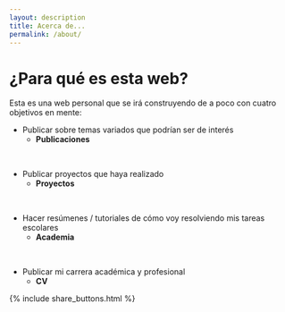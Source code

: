 ```yaml
---
layout: description
title: Acerca de...
permalink: /about/
---
```


# ¿Para qué es esta web?

Esta es una web personal que se irá construyendo de a poco con cuatro objetivos en mente:

+ Publicar sobre temas variados que podrían ser de interés
  + **Publicaciones**

<br>

+ Publicar proyectos que haya realizado
  + **Proyectos**

<br>

+ Hacer resúmenes / tutoriales de cómo voy resolviendo mis tareas escolares
  + **Academia**

<br>

+ Publicar mi carrera académica y profesional
  + **CV**

<nav id="social">
{% include share_buttons.html %}
</nav>